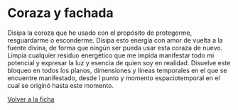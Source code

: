 # Coraza y fachada

Disipa la coroza que he usado con el propósito de protegerme, resguardarme o esconderme. Disipa esto energía con amor de vuelta a la fuente divina, de forma que ningún ser pueda usar esta coraza de nuevo. Limpia cualquier residuo energético que me impida manifestar todo mi potencial y expresar la luz y esencia de quien soy en realidad. Disuelve este bloqueo en todos los planos, dimensiones y líneas temporales en el que se encuentre manifestado, desde l punto y momento espaciotemporal en el cual se originó hasta este momento.

[Volver a la ficha](../ficha.md)
